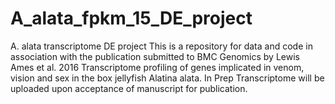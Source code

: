 # A_alata_fpkm_15_DE_project
A. alata transcriptome DE project
This is a repository for data and code in association with the publication submitted to BMC Genomics by Lewis Ames et al. 2016 Transcriptome profiling of genes implicated in venom, vision and sex in the box jellyfish Alatina alata. In Prep
Transcriptome will be uploaded upon acceptance of manuscript for publication.
